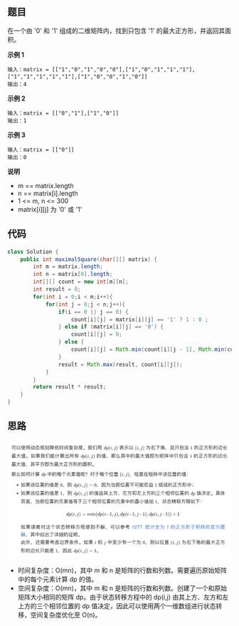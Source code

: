 ## 题目
在一个由 '0' 和 '1' 组成的二维矩阵内，找到只包含 '1' 的最大正方形，并返回其面积。

**示例 1**
```
输入：matrix = [["1","0","1","0","0"],["1","0","1","1","1"],["1","1","1","1","1"],["1","0","0","1","0"]]
输出：4
```

**示例 2**
```
输入：matrix = [["0","1"],["1","0"]]
输出：1
```

**示例 3**
```
输入：matrix = [["0"]]
输出：0
```

**说明**
* m == matrix.length
* n == matrix[i].length
* 1 <= m, n <= 300
* matrix[i][j] 为 '0' 或 '1'

## 代码
```Java
class Solution {
    public int maximalSquare(char[][] matrix) {
        int m = matrix.length;
        int n = matrix[0].length;
        int[][] count = new int[m][n];
        int result = 0;
        for(int i = 0;i < m;i++){
            for(int j = 0;j < n;j++){
                if(i == 0 || j == 0) {
                    count[i][j] = matrix[i][j] == '1' ? 1 : 0 ;
                } else if (matrix[i][j] == '0') {
                    count[i][j] = 0;
                } else {
                    count[i][j] = Math.min(count[i][j - 1], Math.min(count[i - 1][j], count[i - 1][j - 1])) + 1;
                }
                result = Math.max(result, count[i][j]);
            }
        }
        return result * result;
    }
}
```
## 思路

![](static/221.png)

* 时间复杂度：O(mn)，其中 m 和 n 是矩阵的行数和列数。需要遍历原始矩阵中的每个元素计算 dp 的值。
* 空间复杂度：O(mn)，其中 m 和 n 是矩阵的行数和列数。创建了一个和原始矩阵大小相同的矩阵 dp。由于状态转移方程中的 dp(i,j) 由其上方、左方和左上方的三个相邻位置的 dp 值决定，因此可以使用两个一维数组进行状态转移，空间复杂度优化至 O(n)。